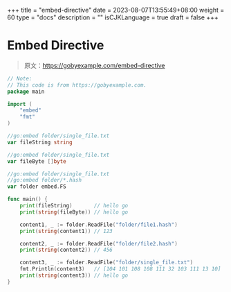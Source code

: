 +++
title = "embed-directive"
date = 2023-08-07T13:55:49+08:00
weight = 60
type = "docs"
description = ""
isCJKLanguage = true
draft = false
+++

# Embed Directive

> 原文：https://gobyexample.com/embed-directive

```go
// Note:
// This code is from https://gobyexample.com.
package main

import (
	"embed"
	"fmt"
)

//go:embed folder/single_file.txt
var fileString string

//go:embed folder/single_file.txt
var fileByte []byte

//go:embed folder/single_file.txt
//go:embed folder/*.hash
var folder embed.FS

func main() {
	print(fileString)       // hello go
	print(string(fileByte)) // hello go

	content1, _ := folder.ReadFile("folder/file1.hash")
	print(string(content1)) // 123

	content2, _ := folder.ReadFile("folder/file2.hash")
	print(string(content2)) // 456

	content3, _ := folder.ReadFile("folder/single_file.txt")
	fmt.Println(content3)   // [104 101 108 108 111 32 103 111 13 10]
	print(string(content3)) // hello go
}

```

